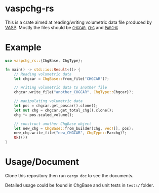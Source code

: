 # vaspchg-rs

This is a crate aimed at reading/writing volumetric data file produced by [VASP](www.vasp.at).
Mostly the files should be [`CHGCAR`](https://www.vasp.at/wiki/index.php/CHGCAR),
[`CHG`](https://www.vasp.at/wiki/index.php/CHG) and [`PARCHG`](https://www.vasp.at/wiki/index.php/PARCHG)

# Example
```rust
use vaspchg_rs::{ChgBase, ChgType};

fn main() -> std::io::Result<()> {
    // Reading volumetric data
    let chgcar = ChgBase::from_file("CHGCAR")?;

    // Writing volumetric data to another file
    chgcar.write_file("another_CHGCAR", ChgType::Chgcar)?;

    // manipulating volumetric data
    let pos = chgcar.get_poscar().clone();
    let mut chg = chgcar.get_total_chg().clone();
    chg *= pos.scaled_volume();

    // construct another ChgBase object
    let new_chg = ChgBase::from_builder(chg, vec![], pos);
    new_chg.write_file("new_CHGCAR", ChgType::Parchg)?;
    Ok(())
}
```
 
# Usage/Document

Clone this repository then run `cargo doc` to see the documents.

Detailed usage could be found in ChgBase and unit tests in `tests/` folder.
